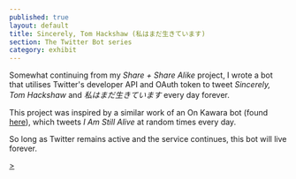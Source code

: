 ```yaml
---
published: true
layout: default
title: Sincerely, Tom Hackshaw (私はまだ生きています)
section: The Twitter Bot series
category: exhibit
---
```


Somewhat continuing from my _Share + Share Alike_ project, I wrote a bot that utilises Twitter's developer API and OAuth token to tweet _Sincerely, Tom Hackshaw_ and _私はまだ生きています_ every day forever.

This project was inspired by a similar work of an On Kawara bot (found [here][here]), which tweets _I Am Still Alive_ at random times every day.

So long as Twitter remains active and the service continues, this bot will live forever.

<a class="twitter-timeline" data-dnt="true" href="https://twitter.com/tomhackshaw_bot" data-widget-id="612101099072303105" data-chrome="nofooter noborders noscrollbar">></a>
<script>!function(d,s,id){var js,fjs=d.getElementsByTagName(s)[0],p=/^http:/.test(d.location)?'http':'https';if(!d.getElementById(id)){js=d.createElement(s);js.id=id;js.src=p+"://platform.twitter.com/widgets.js";fjs.parentNode.insertBefore(js,fjs);}}(document,"script","twitter-wjs");</script>

[here]: https://twitter.com/On_Kawara
